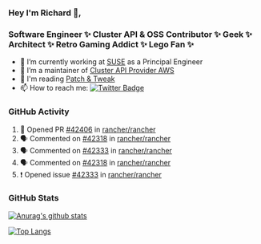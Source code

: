 ### Hey I'm Richard 👋, 

<h3 align="left">Software Engineer ✨ Cluster API & OSS Contributor ✨ Geek ✨ Architect ✨ Retro Gaming Addict ✨ Lego Fan ✨</h3>

- 🔭 I’m currently working at [SUSE](https://www.suse.com/) as a Principal Engineer
- 👯 I’m a maintainer of [Cluster API Provider AWS](https://github.com/kubernetes-sigs/cluster-api-provider-aws)
- 💬 I'm reading [Patch & Tweak](https://bjooks.com/products/patch-tweak-exploring-modular-synthesis)
- 📫 How to reach me: [![Twitter Badge](https://img.shields.io/badge/-@fruit_case-00acee?style=flat&logo=Twitter&logoColor=white)](https://twitter.com/intent/follow?screen_name=fruit_case "Follow on Twitter")

### GitHub Activity 

<!--START_SECTION:activity-->
1. 💪 Opened PR [#42406](https://github.com/rancher/rancher/pull/42406) in [rancher/rancher](https://github.com/rancher/rancher)
2. 🗣 Commented on [#42318](https://github.com/rancher/rancher/pull/42318#issuecomment-1677483885) in [rancher/rancher](https://github.com/rancher/rancher)
3. 🗣 Commented on [#42333](https://github.com/rancher/rancher/issues/42333#issuecomment-1677475966) in [rancher/rancher](https://github.com/rancher/rancher)
4. 🗣 Commented on [#42318](https://github.com/rancher/rancher/pull/42318#issuecomment-1666520328) in [rancher/rancher](https://github.com/rancher/rancher)
5. ❗ Opened issue [#42333](https://github.com/rancher/rancher/issues/42333) in [rancher/rancher](https://github.com/rancher/rancher)
<!--END_SECTION:activity-->

### GitHub Stats

[![Anurag's github stats](https://github-readme-stats.vercel.app/api?username=richardcase&count_private=true&show_icons=true)](https://github.com/anuraghazra/github-readme-stats)

[![Top Langs](https://github-readme-stats.vercel.app/api/top-langs/?username=richardcase&hide=html&layout=compact)](https://github.com/anuraghazra/github-readme-stats)

